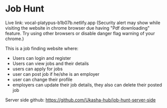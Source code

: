 # Job Hunt

Live link: vocal-platypus-b1b07b.netlify.app 
(Security alert may show while visiting the website in chrome browser due having "Pdf downloading" feature. Try using other  browsers or disable danger flag warning of your chrome.)

This is a job finding website where:

- Users can login and register
- Users can view jobs and their details
- users can apply for jobs
- user can post job if he/she is an employer
- user can change their profile
- employers can update their job details, they also can delete their posted job

 Server side github:   https://github.com/Ukasha-hub/job-hunt-server-side
